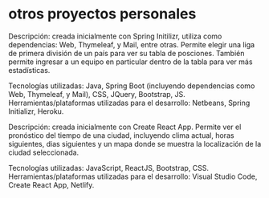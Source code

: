 # otros proyectos personales

Descripción: creada inicialmente con Spring Initilizr, utiliza como dependencias: Web, Thymeleaf, y Mail, entre otras. Permite elegir una liga de primera división de un país para ver su tabla de posciones. También permite ingresar a un equipo en particular dentro de la tabla para ver más estadísticas.

Tecnologías utilizadas: Java, Spring Boot (incluyendo dependencias como Web, Thymeleaf, y Mail), CSS, JQuery, Bootstrap, JS.
Herramientas/plataformas utilizadas para el desarrollo: Netbeans, Spring Initializr, Heroku.

Descripción: creada inicialmente con Create React App. Permite ver el pronóstico del tiempo de una ciudad, incluyendo clima actual, horas siguientes, dias siguientes y un mapa      donde se muestra la localización de la ciudad seleccionada. 

Tecnologías utilizadas: JavaScript, ReactJS, Bootstrap, CSS. 
Herramientas/plataformas utilizadas para el desarrollo: Visual Studio Code, Create React App, Netlify. 

